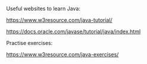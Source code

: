 Useful websites to learn Java:

https://www.w3resource.com/java-tutorial/

https://docs.oracle.com/javase/tutorial/java/index.html

Practise exercises:

https://www.w3resource.com/java-exercises/